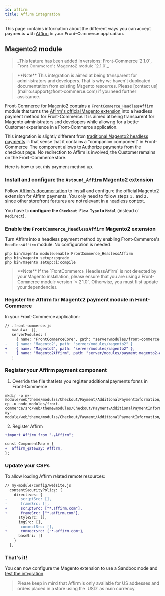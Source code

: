 ```yaml
---
id: affirm
title: Affirm integration
---
```


This page contains information about the different ways you can accept payments with [Affirm](https://www.affirm.com/) in your Front-Commerce application.

## Magento2 module

<blockquote class="feature--new">
  _This feature has been added in versions: Front-Commerce `2.1.0`, Front-Commerce's Magento2 module `2.1.0`_
</blockquote>

<blockquote class="note">
**Note** This integration is aimed at being transparent for administrators and developers. That is why we haven't duplicated documentation from existing Magento resources. Please <span class="intercom-launcher">[contact us](mailto:support@front-commerce.com)</span> if you need further assistance.
</blockquote>

Front-Commerce for Magento2 contains a `FrontCommerce_HeadlessAffirm` module that turns the [Affirm's official Magento extension](https://github.com/Affirm/Magento2_Affirm) into a headless payment method for Front-Commerce. It is aimed at being transparent for Magento administrators and developers while allowing for a better Customer experience in a Front-Commerce application.

This integration is slightly different from [traditional Magento2 headless payments](/docs/magento2/headless-payments.html) in that sense that it contains a "companion component" in Front-Commerce. The component allows to Authorize payments from the checkout page. No redirection to Affirm is involved, the Customer remains on the Front-Commerce store.

Here is how to set this payment method up.

### Install and configure the `Astound_Affirm` Magento2 extension

Follow [Affirm's documentation](https://docs.affirm.com/affirm-developers/docs/magento-2) to install and configure the official Magento2 extension for Affirm payments. You only need to follow steps `1.` and `2.` since other storefront features are not relevant in a headless context.

You have to **configure the `Checkout Flow Type` to `Modal`** (instead of `Redirect`).

### Enable the `FrontCommerce_HeadlessAffirm` Magento2 extension

Turn Affirm into a headless payment method by enabling Front-Commerce's `HeadlessAffirm` module. No configuration is needed.

```shell
php bin/magento module:enable FrontCommerce_HeadlessAffirm
php bin/magento setup:upgrade
php bin/magento setup:di:compile
```

<blockquote class="note">
**Note** If the `FrontCommerce_HeadlessAffirm` is not detected by your Magento installation, please ensure that you are using a Front-Commerce module version `> 2.1.0`. Otherwise, you must first update your dependencies.
</blockquote>

### Register the Affirm for Magento2 payment module in Front-Commerce

In your Front-Commerce application:

```diff
// .front-commerce.js
   modules: [],
   serverModules: [
     { name: "FrontCommerceCore", path: "server/modules/front-commerce-core" },
-    { name: "Magento2", path: "server/modules/magento2" }
+    { name: "Magento2", path: "server/modules/magento2" },
+    { name: "Magento2Affirm", path: "server/modules/payment-magento2-affirm" },
   ]
```

### Register your Affirm payment component

1. Override the file that lets you register additional payments forms in Front-Commerce

```
mkdir -p my-module/web/theme/modules/Checkout/Payment/AdditionalPaymentInformation/
cp -u node_modules/front-commerce/src/web/theme/modules/Checkout/Payment/AdditionalPaymentInformation/getAdditionalDataComponent.js my-module/web/theme/modules/Checkout/Payment/AdditionalPaymentInformation/getAdditionalDataComponent.js
```

2. Register Affirm

```diff
+import Affirm from "./Affirm";

const ComponentMap = {
+  affirm_gateway: Affirm,
};
```

### Update your CSPs

To allow loading Affirm related remote resources:

```diff
// my-module/config/website.js
  contentSecurityPolicy: {
    directives: {
-      scriptSrc: [],
-      frameSrc: [],
+      scriptSrc: ["*.affirm.com"],
+      frameSrc: ["*.affirm.com"],
      styleSrc: [],
      imgSrc: [],
-      connectSrc: [],
+      connectSrc: ["*.affirm.com"],
      baseUri: []
    }
  },
```

### That's it!

You can now configure the Magento extension to use a Sandbox mode and [test the integration](https://docs.affirm.com/affirm-developers/docs/test-and-go-live)

<blockquote class="note">
Please keep in mind that Affirm is only available for US addresses and orders placed in a store using the `USD` as main currency.
</blockquote>
